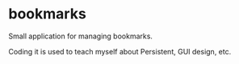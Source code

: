 bookmarks
=========

Small application for managing bookmarks.

Coding it is used to teach myself about Persistent, GUI design, etc.
